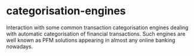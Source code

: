 # categorisation-engines
Interaction with some common transaction categorisation engines dealing with automatic categorisation of financial transactions. Such engines are well known as PFM solutions appearing in almost any online banking nowadays.

